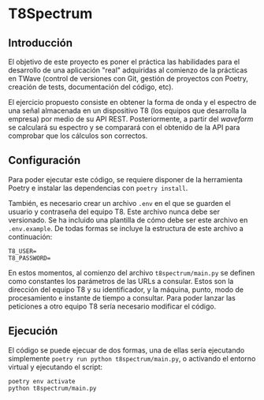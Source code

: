 # T8Spectrum

## Introducción

El objetivo de este proyecto es poner el práctica las habilidades para el desarrollo de una aplicación "real" adquiridas al comienzo de la prácticas en TWave (control de versiones con Git, gestión de proyectos con Poetry, creación de tests, documentación del código, etc).

El ejercicio propuesto consiste en obtener la forma de onda y el espectro de una señal almacenada en un dispositivo T8 (los equipos que desarrolla la empresa) por medio de su API REST. Posteriormente, a partir del *waveform* se calculará su espectro y se comparará con el obtenido de la API para comprobar que los cálculos son correctos.

## Configuración

Para poder ejecutar este código, se requiere disponer de la herramienta Poetry e instalar las dependencias con `poetry install`.

También, es necesario crear un archivo `.env` en el que se guarden el usuario y contraseña del equipo T8. Este archivo nunca debe ser versionado. Se ha incluido una plantilla de cómo debe ser este archivo en `.env.example`. De todas formas se incluye la estructura de este archivo a continuación:

```shell
T8_USER=
T8_PASSWORD=
```

En estos momentos, al comienzo del archivo `t8spectrum/main.py` se definen como constantes los parámetros de las URLs a consular. Estos son la dirección del equipo T8 y su identificador, y la máquina, punto, modo de procesamiento e instante de tiempo a consultar. Para poder lanzar las peticiones a otro equipo T8 sería necesario modificar el código.

## Ejecución

El código se puede ejecuar de dos formas, una de ellas sería ejecutando simplemente `poetry run python t8spectrum/main.py`, o activando el entorno virtual y ejecutando el script:

```shell
poetry env activate
python t8spectrum/main.py
```
